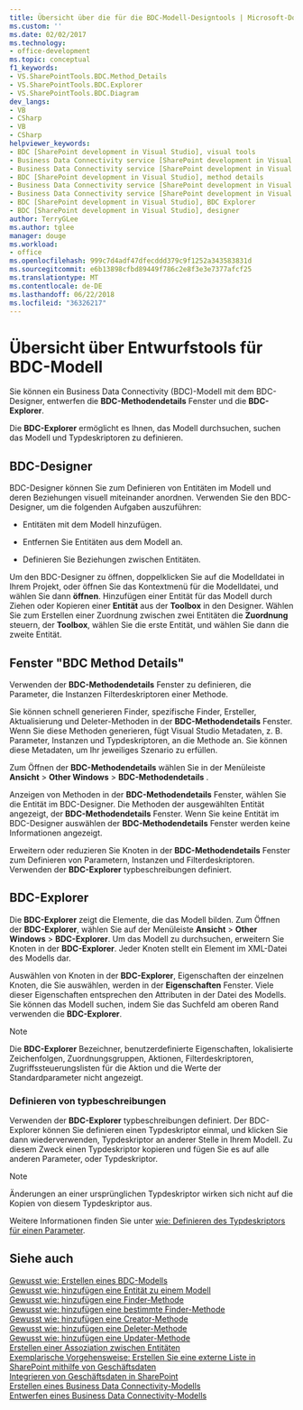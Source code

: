 ```yaml
---
title: Übersicht über die für die BDC-Modell-Designtools | Microsoft-Dokumentation
ms.custom: ''
ms.date: 02/02/2017
ms.technology:
- office-development
ms.topic: conceptual
f1_keywords:
- VS.SharePointTools.BDC.Method_Details
- VS.SharePointTools.BDC.Explorer
- VS.SharePointTools.BDC.Diagram
dev_langs:
- VB
- CSharp
- VB
- CSharp
helpviewer_keywords:
- BDC [SharePoint development in Visual Studio], visual tools
- Business Data Connectivity service [SharePoint development in Visual Studio], visual tools
- Business Data Connectivity service [SharePoint development in Visual Studio], BDC Explorer
- BDC [SharePoint development in Visual Studio], method details
- Business Data Connectivity service [SharePoint development in Visual Studio], designer
- Business Data Connectivity service [SharePoint development in Visual Studio], method details
- BDC [SharePoint development in Visual Studio], BDC Explorer
- BDC [SharePoint development in Visual Studio], designer
author: TerryGLee
ms.author: tglee
manager: douge
ms.workload:
- office
ms.openlocfilehash: 999c7d4adf47dfecddd379c9f1252a343583831d
ms.sourcegitcommit: e6b13898cfbd89449f786c2e8f3e3e7377afcf25
ms.translationtype: MT
ms.contentlocale: de-DE
ms.lasthandoff: 06/22/2018
ms.locfileid: "36326217"
---
```

# <a name="bdc-model-design-tools-overview"></a>Übersicht über Entwurfstools für BDC-Modell
  Sie können ein Business Data Connectivity (BDC)-Modell mit dem BDC-Designer, entwerfen die **BDC-Methodendetails** Fenster und die **BDC-Explorer**.  
  
 Die **BDC-Explorer** ermöglicht es Ihnen, das Modell durchsuchen, suchen das Modell und Typdeskriptoren zu definieren.  
  
## <a name="bdc-designer"></a>BDC-Designer
 BDC-Designer können Sie zum Definieren von Entitäten im Modell und deren Beziehungen visuell miteinander anordnen. Verwenden Sie den BDC-Designer, um die folgenden Aufgaben auszuführen:  
  
-   Entitäten mit dem Modell hinzufügen.  
  
-   Entfernen Sie Entitäten aus dem Modell an.  
  
-   Definieren Sie Beziehungen zwischen Entitäten.  
  
 Um den BDC-Designer zu öffnen, doppelklicken Sie auf die Modelldatei in Ihrem Projekt, oder öffnen Sie das Kontextmenü für die Modelldatei, und wählen Sie dann **öffnen**. Hinzufügen einer Entität für das Modell durch Ziehen oder Kopieren einer **Entität** aus der **Toolbox** in den Designer. Wählen Sie zum Erstellen einer Zuordnung zwischen zwei Entitäten die **Zuordnung** steuern, der **Toolbox**, wählen Sie die erste Entität, und wählen Sie dann die zweite Entität.  
  
## <a name="bdc-method-details-window"></a>Fenster "BDC Method Details"
 Verwenden der **BDC-Methodendetails** Fenster zu definieren, die Parameter, die Instanzen Filterdeskriptoren einer Methode.  
  
 Sie können schnell generieren Finder, spezifische Finder, Ersteller, Aktualisierung und Deleter-Methoden in der **BDC-Methodendetails** Fenster. Wenn Sie diese Methoden generieren, fügt Visual Studio Metadaten, z. B. Parameter, Instanzen und Typdeskriptoren, an die Methode an. Sie können diese Metadaten, um Ihr jeweiliges Szenario zu erfüllen.  
  
 Zum Öffnen der **BDC-Methodendetails** wählen Sie in der Menüleiste **Ansicht** > **Other Windows** > **BDC-Methodendetails** .  
  
 Anzeigen von Methoden in der **BDC-Methodendetails** Fenster, wählen Sie die Entität im BDC-Designer. Die Methoden der ausgewählten Entität angezeigt, der **BDC-Methodendetails** Fenster. Wenn Sie keine Entität im BDC-Designer auswählen der **BDC-Methodendetails** Fenster werden keine Informationen angezeigt.  
  
 Erweitern oder reduzieren Sie Knoten in der **BDC-Methodendetails** Fenster zum Definieren von Parametern, Instanzen und Filterdeskriptoren. Verwenden der **BDC-Explorer** typbeschreibungen definiert.  
  
## <a name="bdc-explorer"></a>BDC-Explorer
 Die **BDC-Explorer** zeigt die Elemente, die das Modell bilden. Zum Öffnen der **BDC-Explorer**, wählen Sie auf der Menüleiste **Ansicht** > **Other Windows** > **BDC-Explorer**. Um das Modell zu durchsuchen, erweitern Sie Knoten in der **BDC-Explorer**. Jeder Knoten stellt ein Element im XML-Datei des Modells dar.  
  
 Auswählen von Knoten in der **BDC-Explorer**, Eigenschaften der einzelnen Knoten, die Sie auswählen, werden in der **Eigenschaften** Fenster. Viele dieser Eigenschaften entsprechen den Attributen in der Datei des Modells. Sie können das Modell suchen, indem Sie das Suchfeld am oberen Rand verwenden die **BDC-Explorer**.  
  
> [!NOTE]  
>  Die **BDC-Explorer** Bezeichner, benutzerdefinierte Eigenschaften, lokalisierte Zeichenfolgen, Zuordnungsgruppen, Aktionen, Filterdeskriptoren, Zugriffssteuerungslisten für die Aktion und die Werte der Standardparameter nicht angezeigt.  
  
### <a name="define-type-descriptors"></a>Definieren von typbeschreibungen
 Verwenden der **BDC-Explorer** typbeschreibungen definiert. Der BDC-Explorer können Sie definieren einen Typdeskriptor einmal, und klicken Sie dann wiederverwenden, Typdeskriptor an anderer Stelle in Ihrem Modell. Zu diesem Zweck einen Typdeskriptor kopieren und fügen Sie es auf alle anderen Parameter, oder Typdeskriptor.  
  
> [!NOTE]  
>  Änderungen an einer ursprünglichen Typdeskriptor wirken sich nicht auf die Kopien von diesem Typdeskriptor aus.  
  
 Weitere Informationen finden Sie unter [wie: Definieren des Typdeskriptors für einen Parameter](../sharepoint/how-to-define-the-type-descriptor-of-a-parameter.md).  
  
## <a name="see-also"></a>Siehe auch
 [Gewusst wie: Erstellen eines BDC-Modells](../sharepoint/how-to-create-a-bdc-model.md)   
 [Gewusst wie: hinzufügen eine Entität zu einem Modell](../sharepoint/how-to-add-an-entity-to-a-model.md)   
 [Gewusst wie: hinzufügen eine Finder-Methode](../sharepoint/how-to-add-a-finder-method.md)   
 [Gewusst wie: hinzufügen eine bestimmte Finder-Methode](../sharepoint/how-to-add-a-specific-finder-method.md)   
 [Gewusst wie: hinzufügen eine Creator-Methode](../sharepoint/how-to-add-a-creator-method.md)   
 [Gewusst wie: hinzufügen eine Deleter-Methode](../sharepoint/how-to-add-a-deleter-method.md)   
 [Gewusst wie: hinzufügen eine Updater-Methode](../sharepoint/how-to-add-an-updater-method.md)   
 [Erstellen einer Assoziation zwischen Entitäten](../sharepoint/creating-an-association-between-entities.md)   
 [Exemplarische Vorgehensweise: Erstellen Sie eine externe Liste in SharePoint mithilfe von Geschäftsdaten](../sharepoint/walkthrough-creating-an-external-list-in-sharepoint-by-using-business-data.md)   
 [Integrieren von Geschäftsdaten in SharePoint](../sharepoint/integrating-business-data-into-sharepoint.md)   
 [Erstellen eines Business Data Connectivity-Modells](../sharepoint/creating-a-business-data-connectivity-model.md)   
 [Entwerfen eines Business Data Connectivity-Modells](../sharepoint/designing-a-business-data-connectivity-model.md)  
  
 
